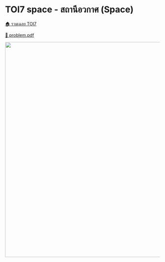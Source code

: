 <!-- @codegen_problem begin -->
# TOI7 space - สถานีอวกาศ (Space)

[🏠 รวมเฉลย TOI7](../)

[💎 problem.pdf](./toi7_space.pdf)

<img width="700" src="https://github.com/krist7599555/toi/assets/19445033/80c80822-7583-4bcd-a705-dae3eacdee85" />
<!-- @codegen_problem end -->
